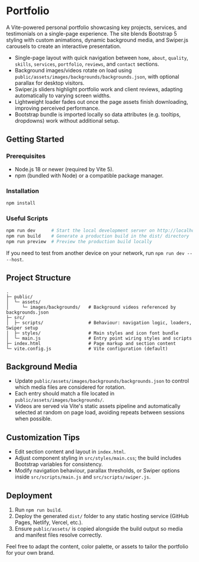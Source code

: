 # Portfolio

A Vite-powered personal portfolio showcasing key projects, services, and testimonials on a single-page experience. The site blends Bootstrap 5 styling with custom animations, dynamic background media, and Swiper.js carousels to create an interactive presentation.

- Single-page layout with quick navigation between `home`, `about`, `quality`, `skills`, `services`, `portfolio`, `reviews`, and `contact` sections.
- Background images/videos rotate on load using `public/assets/images/backgrounds/backgrounds.json`, with optional parallax for desktop visitors.
- Swiper.js sliders highlight portfolio work and client reviews, adapting automatically to varying screen widths.
- Lightweight loader fades out once the page assets finish downloading, improving perceived performance.
- Bootstrap bundle is imported locally so data attributes (e.g. tooltips, dropdowns) work without additional setup.

## Getting Started

### Prerequisites

- Node.js 18 or newer (required by Vite 5).
- npm (bundled with Node) or a compatible package manager.

### Installation

```bash
npm install
```

### Useful Scripts

```bash
npm run dev      # Start the local development server on http://localhost:5173
npm run build    # Generate a production build in the dist/ directory
npm run preview  # Preview the production build locally
```

If you need to test from another device on your network, run `npm run dev -- --host`.

## Project Structure

```
.
├─ public/
│  └─ assets/
│     └─ images/backgrounds/   # Background videos referenced by backgrounds.json
├─ src/
│  ├─ scripts/                 # Behaviour: navigation logic, loaders, Swiper setup
│  ├─ styles/                  # Main styles and icon font bundle
│  └─ main.js                  # Entry point wiring styles and scripts
├─ index.html                  # Page markup and section content
└─ vite.config.js              # Vite configuration (default)
```

## Background Media

- Update `public/assets/images/backgrounds/backgrounds.json` to control which media files are considered for rotation.
- Each entry should match a file located in `public/assets/images/backgrounds/`.
- Videos are served via Vite's static assets pipeline and automatically selected at random on page load, avoiding repeats between sessions when possible.

## Customization Tips

- Edit section content and layout in `index.html`.
- Adjust component styling in `src/styles/main.css`; the build includes Bootstrap variables for consistency.
- Modify navigation behaviour, parallax thresholds, or Swiper options inside `src/scripts/main.js` and `src/scripts/swiper.js`.

## Deployment

1. Run `npm run build`.
2. Deploy the generated `dist/` folder to any static hosting service (GitHub Pages, Netlify, Vercel, etc.).
3. Ensure `public/assets/` is copied alongside the build output so media and manifest files resolve correctly.

Feel free to adapt the content, color palette, or assets to tailor the portfolio for your own brand.
